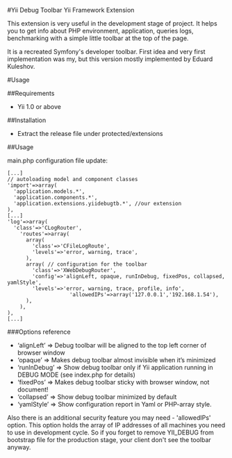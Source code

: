 #Yii Debug Toolbar Yii Framework Extension

This extension is very useful in the development stage of project. It helps you
to get info about PHP environment, application, queries logs, benchmarking with
a simple little toolbar at the top of the page.

It is a recreated Symfony's developer toolbar. First idea and very first
implementation was my, but this version mostly implemented by Eduard Kuleshov.

#Usage

##Requirements

* Yii 1.0 or above

##Installation

* Extract the release file under protected/extensions

##Usage

main.php configuration file update:

    [...] 
    // autoloading model and component classes
    'import'=>array(
      'application.models.*',
      'application.components.*',
      'application.extensions.yiidebugtb.*', //our extension
    ),
    [...]
    'log'=>array(
      'class'=>'CLogRouter',
        'routes'=>array(
          array(
            'class'=>'CFileLogRoute',
            'levels'=>'error, warning, trace',
          ),
          array( // configuration for the toolbar
            'class'=>'XWebDebugRouter',
            'config'=>'alignLeft, opaque, runInDebug, fixedPos, collapsed, yamlStyle',
            'levels'=>'error, warning, trace, profile, info',
						'allowedIPs'=>array('127.0.0.1','192.168.1.54'),
          ),
        ),
    ),
    [...]

###Options reference

* ‘alignLeft’ => Debug toolbar will be aligned to the top left corner of browser window
* ‘opaque’ => Makes debug toolbar almost invisible when it’s minimized
* ‘runInDebug’ => Show debug toolbar only if Yii application running in DEBUG MODE (see index.php for details)
* ‘fixedPos’ => Makes debug toolbar sticky with browser window, not document!
* ‘collapsed’ => Show debug toolbar minimized by default
* ‘yamlStyle’ => Show configuration report in Yaml or PHP-array style.

Also there is an additional security feature you may need - 'allowedIPs' option.
This option holds the array of IP addresses of all machines you need to use in
development cycle. So if you forget to remove YII_DEBUG from bootstrap file for
the production stage, your client don't see the toolbar anyway.